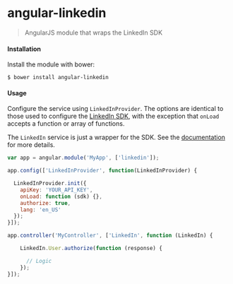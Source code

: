 # angular-linkedin
> AngularJS module that wraps the LinkedIn SDK


#### Installation

Install the module with bower:

```
$ bower install angular-linkedin
```


#### Usage

Configure the service using `LinkedInProvider`. The options are identical to those
used to configure the [LinkedIn SDK](https://developer.linkedin.com/docs/js-sdk),
with the exception that `onLoad` accepts a function or array of functions.

The `LinkedIn` service is just a wrapper for the SDK. See the
[documentation](https://developer.linkedin.com/docs/js-sdk) for more details.


```js
var app = angular.module('MyApp', ['linkedin']);

app.config(['LinkedInProvider', function(LinkedInProvider) {

  LinkedInProvider.init({
    apiKey: 'YOUR_API_KEY',
    onLoad: function (sdk) {},
    authorize: true,
    lang: 'en_US'
  });
}]);

app.controller('MyController', ['LinkedIn', function (LinkedIn) {

    LinkedIn.User.authorize(function (response) {

      // Logic
    });
}]);
```
